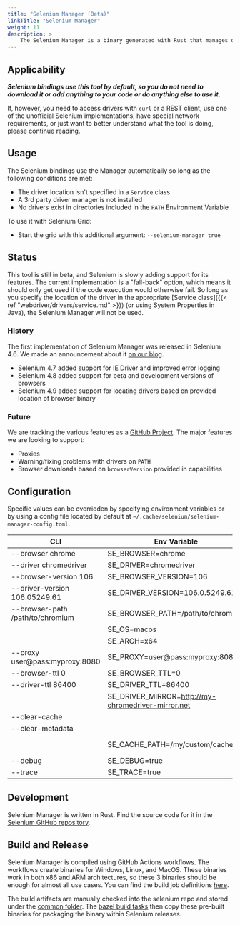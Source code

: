```yaml
---
title: "Selenium Manager (Beta)"
linkTitle: "Selenium Manager"
weight: 11
description: >
    The Selenium Manager is a binary generated with Rust that manages driver installation.
---
```


## Applicability

***Selenium bindings use this tool by default, so you do not need to download it or
add anything to your code or do anything else to use it.***

If, however, you need to access drivers with `curl` or a REST client,
use one of the unofficial Selenium implementations,
have special network requirements, or just want to better
understand what the tool is doing, please continue reading.

## Usage

The Selenium bindings use the Manager automatically so long as the following conditions are met:
* The driver location isn't specified in a `Service` class
* A 3rd party driver manager is not installed
* No drivers exist in directories included in the `PATH` Environment Variable

To use it with Selenium Grid:
* Start the grid with this additional argument: `--selenium-manager true`

## Status

This tool is still in beta, and Selenium is slowly adding support for its features.
The current implementation is a "fall-back" option, which means it should only get used
if the code execution would otherwise fail. So long as you specify the location of the
driver in the appropriate [Service class]({{< ref "webdriver/drivers/service.md" >}})
(or using System Properties in Java), the Selenium Manager will not be used.

### History

The first implementation of Selenium Manager was released in Selenium 4.6. We
made an announcement about it [on our blog](https://www.selenium.dev/blog/2022/introducing-selenium-manager/).

* Selenium 4.7 added support for IE Driver and improved error logging
* Selenium 4.8 added support for beta and development versions of browsers
* Selenium 4.9 added support for locating drivers based on provided location of browser binary 

### Future

We are tracking the various features as a [GitHub Project](https://github.com/orgs/SeleniumHQ/projects/5/views/1).
The major features we are looking to support:
* Proxies
* Warning/fixing problems with drivers on `PATH`
* Browser downloads based on `browserVersion` provided in capabilities

## Configuration

Specific values can be overridden by specifying environment variables or by using a config file 
located by default at `~/.cache/selenium/selenium-manager-config.toml`.

| CLI                              | Env Variable                                       | Config File                                         |
|----------------------------------|----------------------------------------------------|-----------------------------------------------------|
| --browser chrome                 | SE_BROWSER=chrome                                  | browser = "chrome"                                  |
| --driver chromedriver            | SE_DRIVER=chromedriver                             | driver = "chromedriver"                             |
| --browser-version 106            | SE_BROWSER_VERSION=106                             | browser-version = "106"                             |
| --driver-version 106.05249.61    | SE_DRIVER_VERSION=106.0.5249.61                    | driver-version = "106.0.5249.61"                    |
| --browser-path /path/to/chromium | SE_BROWSER_PATH=/path/to/chromium                  | browser-path = "/path/to/chromium"                  |
|                                  | SE_OS=macos                                        | os = "macos"                                        |
|                                  | SE_ARCH=x64                                        | arch = "x64"                                        |
| --proxy user@pass:myproxy:8080   | SE_PROXY=user@pass:myproxy:8080                    | proxy = "user@pass:myproxy:8080"                    |
| --browser-ttl 0                  | SE_BROWSER_TTL=0                                   | browser-ttl = 0                                     |
| --driver-ttl 86400               | SE_DRIVER_TTL=86400                                | driver-ttl = 86400                                  |
|                                  | SE_DRIVER_MIRROR=http://my-chromedriver-mirror.net | driver-mirror = "http://my-chromedriver-mirror.net" |
| --clear-cache                    |                                                    |                                                     |
| --clear-metadata                 |                                                    |                                                     |
|                                  | SE_CACHE_PATH=/my/custom/cache                     | cache-path = "/my/custom/cache"                     |
| --debug                          | SE_DEBUG=true                                      | debug true                                          |
| --trace                          | SE_TRACE=true                                      |                                                     |

## Development

Selenium Manager is written in Rust. Find the source code for it in the [Selenium GitHub repository](https://github.com/SeleniumHQ/selenium/tree/trunk/rust).

## Build and Release

Selenium Manager is compiled using GitHub Actions workflows. The workflows create binaries for Windows, Linux, and MacOS. These binaries work in both x86 and ARM architectures, so these 3 binaries should be enough for almost all use cases. You can find the build job definitions [here](https://github.com/SeleniumHQ/selenium/actions/workflows/build-selenium-manager.yml).

The build artifacts are manually checked into the selenium repo and stored under the [common folder](https://github.com/SeleniumHQ/selenium/tree/trunk/common/manager). The [bazel build tasks](https://github.com/SeleniumHQ/selenium/blob/trunk/README.md#bazel) then copy these pre-built binaries for packaging the binary within Selenium releases.
